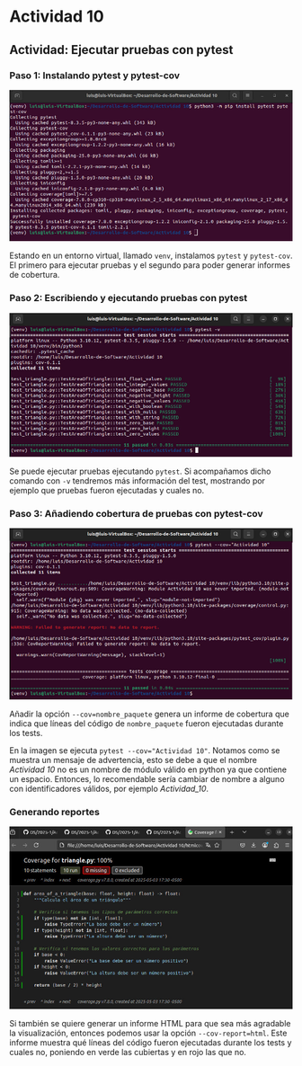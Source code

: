 ﻿# Actividad 10

## Actividad: Ejecutar pruebas con pytest

### Paso 1: Instalando pytest y pytest-cov

<img src="../Imagenes/act10/paso1.jpg" width="560">

Estando en un entorno virtual, llamado `venv`, instalamos `pytest` y `pytest-cov`. El primero para ejecutar pruebas y el segundo para poder generar informes de cobertura.

### Paso 2: Escribiendo y ejecutando pruebas con pytest

<img src="../Imagenes/act10/paso2.jpg" width="560">

Se puede ejecutar pruebas ejecutando `pytest`. Si acompañamos dicho comando con `-v` tendremos más información del test, mostrando por ejemplo que pruebas fueron ejecutadas y cuales no.

### Paso 3: Añadiendo cobertura de pruebas con pytest-cov

<img src="../Imagenes/act10/paso3.jpg" width="560">

Añadir la opción `--cov=nombre_paquete` genera un informe de cobertura que indica que líneas del código de `nombre_paquete` fueron ejecutadas durante los tests.

En la imagen se ejecuta `pytest --cov="Actividad 10"`. Notamos como se muestra un mensaje de advertencia, esto se debe a que el nombre *Actividad 10* no es un nombre de módulo válido en python ya que contiene un espacio. Entonces, lo recomendable sería cambiar de nombre a alguno con identificadores válidos, por ejemplo *Actividad_10*.

### Generando reportes

<img src="../Imagenes/act10/reportes.jpg" width="560">

Si también se quiere generar un informe HTML para que sea más agradable la visualización, entonces podemos usar la opción `--cov-report=html`. Este informe muestra qué líneas del código fueron ejecutadas durante los tests y cuales no, poniendo en verde las cubiertas y en rojo las que no.
